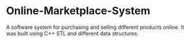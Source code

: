 # Online-Marketplace-System
A software system for purchasing and selling different products online. It was built using C++ STL and different data structures.
